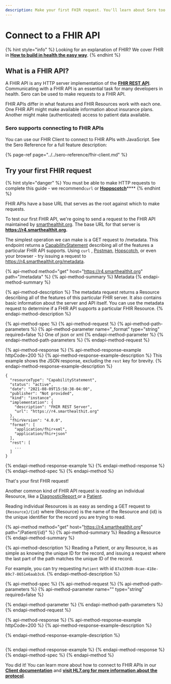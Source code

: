 ```yaml
---
description: Make your first FHIR request. You'll learn about Sero too.
---
```


# Connect to a FHIR API

{% hint style="info" %}
Looking for an explanation of FHIR? We cover FHIR in [**How to build in health the easy way**](../../book/how-to-build-in-health/fhir.md#what-is-fhir).
{% endhint %}

## What is a FHIR API?

A FHIR API is any HTTP server implementation of the [**FHIR REST API**](https://www.hl7.org/fhir/http.html). Communicating with a FHIR API is an essential task for many developers in health. Sero can be used to make requests to a FHIR API.

FHIR APIs differ in what features and FHIR Resources work with each one. One FHIR API might make available information about insurance plans. Another might make \(authenticated\) access to patient data available.

### Sero supports connecting to FHIR APIs

You can use our FHIR Client to connect to FHIR APIs with JavaScript. See the Sero Reference for a full feature description:

{% page-ref page="../../sero-reference/fhir-client.md" %}

## Try your first FHIR request

{% hint style="danger" %}
You must be able to make HTTP requests to complete this guide - we recommend`curl` or [**Hoppscotch**](https://hoppscotch.io/)\*\*\*\*
{% endhint %}

FHIR APIs have a base URL that serves as the root against which to make requests.

To test our first FHIR API, we're going to send a request to the FHIR API maintained by [smarthealthit.org](https://www.smarthealthit.org). The base URL for that server is **https://r4.smarthealthit.org.**

The simplest operation we can make is a GET request to /metadata. This endpoint returns a [CapabilityStatement](https://www.hl7.org/fhir/capabilitystatement.html) describing all of the features a particular FHIR API supports. Using `curl` , [Postman](https://www.postman.com/), [Hopscotch](https://hoppscotch.io/), or even your browser - try issuing a request to https://r4.smarthealthit.org/metadata.

{% api-method method="get" host="https://r4.smarthealthit.org" path="/metadata" %}
{% api-method-summary %}
Metadata
{% endapi-method-summary %}

{% api-method-description %}
The metadata request returns a Resource describing all of the features of this particular FHIR server. It also contains basic information about the server and API itself. You can use the metadata request to determine if a FHIR API supports a particular FHIR Resource.
{% endapi-method-description %}

{% api-method-spec %}
{% api-method-request %}
{% api-method-path-parameters %}
{% api-method-parameter name="\_format" type="string" required=false %}
One of json or xml
{% endapi-method-parameter %}
{% endapi-method-path-parameters %}
{% endapi-method-request %}

{% api-method-response %}
{% api-method-response-example httpCode=200 %}
{% api-method-response-example-description %}
This example shows the JSON response, excluding the `rest` key for brevity. 
{% endapi-method-response-example-description %}

```
{
  "resourceType": "CapabilityStatement",
  "status": "active",
  "date": "2021-08-09T15:58:38-04:00",
  "publisher": "Not provided",
  "kind": "instance",
  "implementation": {
    "description": "FHIR REST Server",
    "url": "https://r4.smarthealthit.org"
  },
  "fhirVersion": "4.0.0",
  "format": [
    "application/fhir+xml",
    "application/fhir+json"
  ],
  "rest": [
    ...
  ]
}
```
{% endapi-method-response-example %}
{% endapi-method-response %}
{% endapi-method-spec %}
{% endapi-method %}

That's your first FHIR request! 

Another common kind of FHIR API request is _reading_ an individual Resource, like a [DiagnosticReport ](https://www.hl7.org/fhir/diagnosticreport.html)or a [Patient](http://www.hl7.org/fhir/patient.html).

Reading individual Resources is as easy as sending a GET request to `{Resource}/{id}` where {Resource} is the name of the Resource and {id} is the unique identifier for the record you are trying to read.

{% api-method method="get" host="https://r4.smarthealthit.org" path="/Patient/{id}" %}
{% api-method-summary %}
Reading a Resource
{% endapi-method-summary %}

{% api-method-description %}
Reading a Patient, or any Resource, is as simple as knowing the unique ID for the record, and issuing a request where the last part of the path matches the unique ID of the record.  
  
For example, you can try requesting `Patient` with id `87a339d0-8cae-418e-89c7-8651e6aab3c6`.
{% endapi-method-description %}

{% api-method-spec %}
{% api-method-request %}
{% api-method-path-parameters %}
{% api-method-parameter name="" type="string" required=false %}

{% endapi-method-parameter %}
{% endapi-method-path-parameters %}
{% endapi-method-request %}

{% api-method-response %}
{% api-method-response-example httpCode=200 %}
{% api-method-response-example-description %}

{% endapi-method-response-example-description %}

```

```
{% endapi-method-response-example %}
{% endapi-method-response %}
{% endapi-method-spec %}
{% endapi-method %}

You did it! You can learn more about how to connect to FHIR APIs in our [**Client documentation**](../../sero-reference/fhir-client.md) and [**visit HL7.org for more information about the protocol**](http://hl7.org/fhir/).

